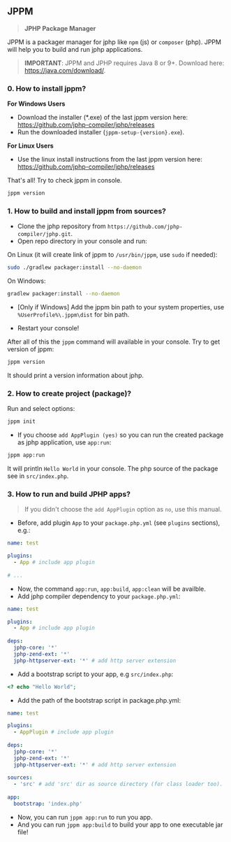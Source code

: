 ## JPPM
> **JPHP Package Manager**

JPPM is a packager manager for jphp like ``npm`` (js) or ``composer`` (php). 
JPPM will help you to build and run jphp applications.

> **IMPORTANT**: JPPM and JPHP requires Java 8 or 9+. Download here: https://java.com/download/.

### 0. How to install jppm?
**For Windows Users**
- Download the installer (\*.exe) of the last jppm version here: https://github.com/jphp-compiler/jphp/releases
- Run the downloaded installer (`jppm-setup-{version}.exe`).

**For Linux Users**
- Use the linux install instructions from the last jppm version here: https://github.com/jphp-compiler/jphp/releases

That's all! Try to check jppm in console.

```bash
jppm version
```

### 1. How to build and install jppm from sources?
- Clone the jphp repository from `https://github.com/jphp-compiler/jphp.git`.
- Open repo directory in your console and run:

On Linux (it will create link of jppm to `/usr/bin/jppm`, use `sudo` if needed):
```bash
sudo ./gradlew packager:install --no-daemon
```

On Windows:
```bash
gradlew packager:install --no-daemon
```

- [Only if Windows] Add the jppm bin path to your system properties, use `%UserProfile%\.jppm\dist` for bin path.

- Restart your console!

After all of this the `jppm` command will available in your console. Try to get version of jppm:

```bash
jppm version
```

It should print a version information about jphp.

### 2. How to create project (package)?

Run and select options:

```bash
jppm init
```

- If you choose `add AppPlugin (yes)` so you can run the created package as jphp application, use `app:run`:

```bash
jppm app:run
```

It will println `Hello World` in your console. The php source of the package see in `src/index.php`.


### 3. How to run and build JPHP apps?

> If you didn't choose the ``add AppPlugin`` option as ``no``, use this manual.

- Before, add plugin ``App`` to your ``package.php.yml`` (see ``plugins`` sections), e.g.:

```yaml
name: test

plugins: 
  - App # include app plugin
  
# ...  
```

- Now, the command ``app:run``, ``app:build``, ``app:clean`` will be availble.
- Add jphp compiler dependency to your `package.php.yml`:

```yaml
name: test

plugins: 
  - App # include app plugin
  
deps:
  jphp-core: '*'
  jphp-zend-ext: '*'
  jphp-httpserver-ext: '*' # add http server extension  
```

- Add a bootstrap script to your app, e.g ``src/index.php``: 

```php
<? echo "Hello World";
```

- Add the path of the bootstrap script in package.php.yml:

```yaml
name: test

plugins: 
  - AppPlugin # include app plugin
  
deps:
  jphp-core: '*'
  jphp-zend-ext: '*'
  jphp-httpserver-ext: '*' # add http server extension  
  
sources:
  - 'src' # add 'src' dir as source directory (for class loader too).
  
app:
  bootstrap: 'index.php'
```

- Now, you can run ``jppm app:run`` to run you app.
- And you can run ``jppm app:build`` to build your app to one executable jar file!
